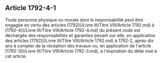 Article 1792-4-1
----
Toute personne physique ou morale dont la responsabilité peut être engagée en
vertu des articles [1792](/Livre III/Titre VIII/Article 1792.md) à [1792-4](/Livre III/Titre VIII/Article 1792-4.md) du présent code est déchargée des
responsabilités et garanties pesant sur elle, en application des articles [1792](/Livre III/Titre VIII/Article 1792.md) à
1792-2, après dix ans à compter de la réception des travaux ou, en application
de l'article [1792-3](/Livre III/Titre VIII/Article 1792-3.md), à l'expiration du délai visé à cet article.
